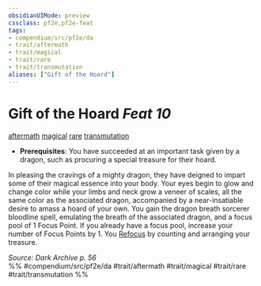 ```yaml
---
obsidianUIMode: preview
cssclass: pf2e,pf2e-feat
tags:
- compendium/src/pf2e/da
- trait/aftermath
- trait/magical
- trait/rare
- trait/transmutation
aliases: ["Gift of the Hoard"]
---
```

# Gift of the Hoard  *Feat 10*  
[aftermath](rules/traits/aftermath-da.md)  [magical](rules/traits/magical.md)  [rare](rules/traits/rare.md)  [transmutation](rules/traits/transmutation.md)  

- **Prerequisites**: You have succeeded at an important task given by a dragon, such as procuring a special treasure for their hoard.

In pleasing the cravings of a mighty dragon, they have deigned to impart some of their magical essence into your body. Your eyes begin to glow and change color while your limbs and neck grow a veneer of scales, all the same color as the associated dragon, accompanied by a near-insatiable desire to amass a hoard of your own. You gain the dragon breath sorcerer bloodline spell, emulating the breath of the associated dragon, and a focus pool of 1 Focus Point. If you already have a focus pool, increase your number of Focus Points by 1. You [Refocus](rules/actions/refocus.md) by counting and arranging your treasure.

*Source: Dark Archive p. 56*  
%% #compendium/src/pf2e/da #trait/aftermath #trait/magical #trait/rare #trait/transmutation %%